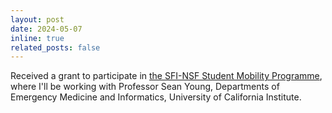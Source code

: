 ```yaml
---
layout: post
date: 2024-05-07
inline: true
related_posts: false
---
```


Received a grant to participate in <a href="https://www.sfi.ie/funding/funding-calls/us-ireland-supplemental/">the SFI-NSF Student Mobility Programme</a>, where I'll be working with Professor Sean Young, Departments of Emergency Medicine and Informatics, University of California Institute.